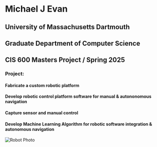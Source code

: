 # Michael J Evan
## University of Massachusetts Dartmouth
## Graduate Department of Computer Science
## CIS 600 Masters Project / Spring 2025

### Project:
#### Fabricate a custom robotic platform
#### Develop robotic control platform software for manual & autononomous navigation 
#### Capture sensor and manual control 
#### Develop Machine Learning Algorithm for robotic software integration & autonomous navigation

![Robot Photo](image/Robot_Photo.png)
